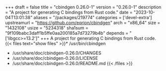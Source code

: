 +++
draft = false
title = "cbindgen 0.26.0-1"
version = "0.26.0-1"
description = "A project for generating C bindings from Rust code."
date = "2023-10-04T13:01:38"
aliases = "/packages/219774"
categories = ['devel-extra']
upstreamurl = "https://github.com/eqrion/cbindgen"
arch = "x86_64"
size = "1432108"
usize = "5234318"
sha1sum = "9f109babc3daff1b5ffe0aa200185a7d73279b4b"
depends = "['libgcc>=13.2']"
+++
A project for generating C bindings from Rust code.{{< files text="show files" >}}* /usr/bin/cbindgen
* /usr/share/doc/cbindgen-0.26.0/CHANGES
* /usr/share/doc/cbindgen-0.26.0/LICENSE
* /usr/share/doc/cbindgen-0.26.0/README.md
{{< /files >}}